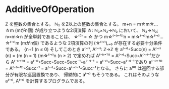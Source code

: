 # AdditiveOfOperation
ℤ を整数の集合とする。
ℕ₂ を2以上の整数の集合とする。
m+n = m☆m☆…☆m (mがn個) が成り立つような2項演算 ☆: ℕ₂×ℕ₂→ℕ₂ において、
ℕ₂→ℕ₂; n↦m☆n が全単射であることは、
☆⁽⁰⁾ = ☆ かつ
m☆⁽⁻⁽ʳ⁺¹⁾⁾n = m☆⁽⁻ʳ⁾m☆⁽⁻ʳ⁾…☆⁽⁻ʳ⁾m (mがn個) であるような
2項演算の列 (☆⁽⁻ʳ⁾)ᵣ₌₀ が存在する必要十分条件である。
                                                               {n+1      (n ≤ 0)
そしてこのとき a⁽⁻ʳ⁾, A⁽⁻ʳ⁾: ℤ→ℤ を a⁽⁻ʳ⁾◦Succ(n) = A⁽⁻ʳ⁾(n) = {m        (n = 1)
                                                               {m☆⁽⁻ʳ⁾n (n ≥ 2)
で定めれば A⁽⁻⁽ʳ⁺¹⁾⁾ = A⁽⁻ʳ⁾◦Succ◦A⁽⁻ʳ⁾⁻¹だから
A⁽⁻⁽ʳ⁺¹⁾⁾ = a⁽⁻ʳ⁾◦Succ◦Succ◦Succ⁻¹◦a⁽⁻ʳ⁾⁻¹ = a⁽⁻ʳ⁾◦Succ◦a⁽⁻ʳ⁾⁻¹であり
a⁽⁻⁽ʳ⁺¹⁾⁾ = A⁽⁻⁽ʳ⁺¹⁾⁾◦Succ⁻¹ = a⁽⁻ʳ⁾◦Succ◦a⁽⁻ʳ⁾⁻¹◦Succ⁻¹となる。
さらに a⁽⁰⁾ は巡回する部分が有限な巡回置換であり、
帰納的に a⁽⁻ʳ⁾ もそうである。
これはそのような a⁽⁻ʳ⁾, A⁽⁻ʳ⁾ を計算するプログラムである。
